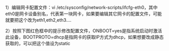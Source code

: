 1）编辑网卡配置文件：vi /etc/sysconfig/network-scripts/ifcfg-eth0，其中eth0是网卡设备别名，代表第一块网卡，如果要编辑其它网卡的配置文件，可能就要把这个改为eth1,eth2,eth3....

2）按照下图红色框中的提示修改配置文件，ONBOOT=yes是指系统启动时激活此设备，BOOTPROTO=dhcp是指网卡的获取IP方式为dhcp，如果想要改成静态获取的，可以把这个值设为static

